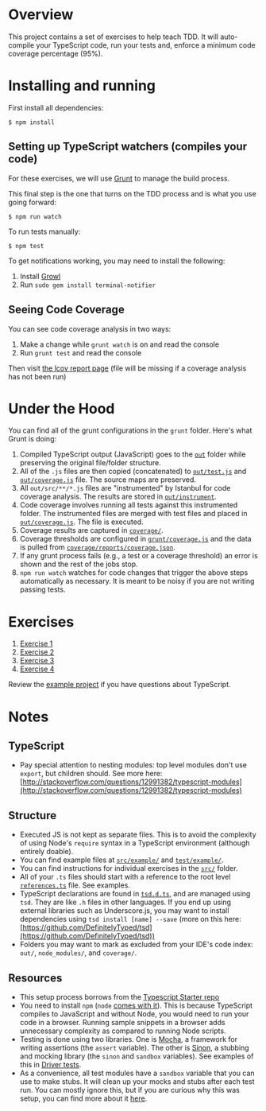 # Overview

This project contains a set of exercises to help teach TDD. It will auto-compile your TypeScript code, run your tests 
and, enforce a
minimum code coverage percentage (95%).

# Installing and running

First install all dependencies:

```shell
$ npm install
```

## Setting up TypeScript watchers (compiles your code)

For these exercises, we will use [Grunt](http://gruntjs.com/) to manage the build process.

This final step is the one that turns on the TDD process and is what you use going forward:

```shell
$ npm run watch
```

To run tests manually:

```shell
$ npm test
```

To get notifications working, you may need to install the following:

1. Install [Growl](http://growl.info/downloads#growlnotify)
2. Run `sudo gem install terminal-notifier`

## Seeing Code Coverage

You can see code coverage analysis in two ways:

1. Make a change while `grunt watch` is on and read the console
2. Run `grunt test` and read the console

Then visit [the lcov report page](./coverage/reports/lcov-report/index.html) (file will be missing if a coverage 
analysis has not been run)

# Under the Hood

You can find all of the grunt configurations in the `grunt` folder. Here's what Grunt is doing:

1. Compiled TypeScript output (JavaScript) goes to the [`out`](./out) folder while preserving the original file/folder 
structure.
2. All of the `.js` files are then copied (concatenated) to [`out/test.js`](./out/test.js) and 
[`out/coverage.js`](./out/coverage.js) file. The source maps are preserved.
3. All `out/src/**/*.js` files are "instrumented" by Istanbul for code coverage analysis. The results are stored in 
[`out/instrument`](./out/instrument).
4. Code coverage involves running all tests against this instrumented folder. The instrumented files are merged with 
test files and placed in [`out/coverage.js`](./out/coverage.js). The file is executed.
5. Coverage results are captured in [`coverage/`](./coverage/).
6. Coverage thresholds are configured in [`grunt/coverage.js`](./grunt/coverage.js) and the data is pulled from 
[`coverage/reports/coverage.json`](./coverage/reports/coverage.json).
7. If any grunt process fails (e.g., a test or a coverage threshold) an error is shown and the rest of the jobs stop.
8. `npm run watch` watches for code changes that trigger the above steps automatically as necessary. It is meant to be 
noisy if you are not writing passing tests.

# Exercises

1. [Exercise 1](./src/exercise1/README.md)
2. [Exercise 2](./src/exercise2/README.md)
3. [Exercise 3](./src/exercise3/README.md)
4. [Exercise 4](./src/exercise4/README.md)

Review the [example project](./src/example/README.md) if you have questions about TypeScript.

# Notes

## TypeScript

* Pay special attention to nesting modules: top level modules don't use `export`, but children should. See more here: 
[http://stackoverflow.com/questions/12991382/typescript-modules](http://stackoverflow.com/questions/12991382/typescript-modules)

## Structure

* Executed JS is not kept as separate files. This is to avoid the complexity of using Node's `require` syntax in a 
TypeScript environment (although entirely doable).
* You can find example files at [`src/example/`](./src/example/) and [`test/example/`](./test/example/).
* You can find instructions for individual exercises in the [`src/`](./src/) folder.
* All of your `.ts` files should start with a reference to the root level [`references.ts`](./references.ts) file. See 
examples.
* TypeScript declarations are found in [`tsd.d.ts`](./tsd.d.ts), and are managed using `tsd`. They are like `.h` files 
in other
languages. If you end up using external libraries such as Underscore.js, you may want to install dependencies
using `tsd install [name] --save` (more on this here: 
[https://github.com/DefinitelyTyped/tsd](https://github.com/DefinitelyTyped/tsd))
* Folders you may want to mark as excluded from your IDE's code index: `out/`, `node_modules/`, and `coverage/`.

## Resources

* This setup process borrows from the [Typescript Starter repo](https://github.com/michikono/typescript-starter)
* You need to install `npm` (`node` [comes with it](http://nodejs.org/download/)). This is because TypeScript
compiles to JavaScript and without Node, you would need to run your code in a browser. Running sample snippets in a 
browser
adds unnecessary complexity as compared to running Node scripts.
* Testing is done using two libraries. One is [Mocha](http://mochajs.org/#getting-started), a framework for writing 
assertions (the `assert` variable). The other is [Sinon](http://sinonjs.org/docs/), a stubbing and mocking library 
(the `sinon` and `sandbox` variables). See examples of this in [Driver tests](./test/example/driver.ts).
* As a convenience, all test modules have a `sandbox` variable that you can use to make stubs. It will clean up your 
mocks and stubs after each test run. You can mostly ignore this, but if you are curious why this was setup, you can 
find more about it [here](http://sinonjs.org/docs/#sandbox).

